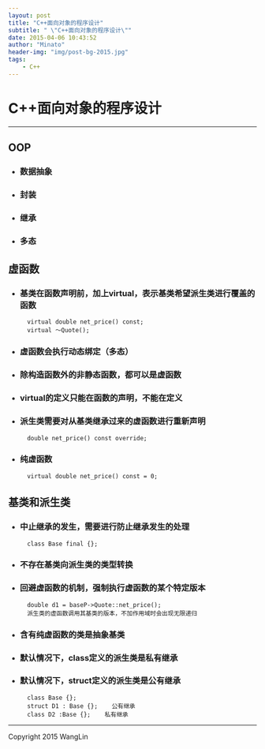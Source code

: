 ```yaml
---
layout: post
title: "C++面向对象的程序设计"
subtitle: " \"C++面向对象的程序设计\""
date: 2015-04-06 10:43:52
author: "Minato"
header-img: "img/post-bg-2015.jpg"
tags:
    - C++
---
```


# C++面向对象的程序设计

------

## OOP
* ### 数据抽象
* ### 封装
* ### 继承
* ### 多态


## 虚函数
* ### 基类在函数声明前，加上virtual，表示基类希望派生类进行覆盖的函数

        virtual double net_price() const;
        virtual ～Quote();

* ### 虚函数会执行动态绑定（多态）
* ### 除构造函数外的非静态函数，都可以是虚函数
* ### virtual的定义只能在函数的声明，不能在定义
* ### 派生类需要对从基类继承过来的虚函数进行重新声明

        double net_price() const override;

* ### 纯虚函数
        
        virtual double net_price() const = 0;
        
## 基类和派生类
* ### 中止继承的发生，需要进行防止继承发生的处理

        class Base final {};
             
* ### 不存在基类向派生类的类型转换
* ### 回避虚函数的机制，强制执行虚函数的某个特定版本

        double d1 = baseP->Quote::net_price();
        派生类的虚函数调用其基类的版本，不加作用域时会出现无限递归

* ### 含有纯虚函数的类是抽象基类
* ### 默认情况下，class定义的派生类是私有继承
* ### 默认情况下，struct定义的派生类是公有继承

        class Base {};
        struct D1 : Base {};    公有继承
        class D2 :Base {};    私有继承
        



------

Copyright 2015 WangLin
<!-- create time: 2015-04-06 10:43:52  -->


